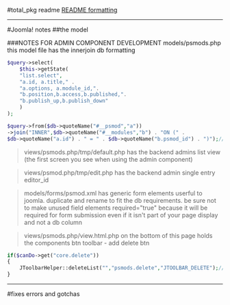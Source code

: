 
#total_pkg readme
[README formatting](https://github.com/adam-p/markdown-here/wiki/Markdown-Cheatsheet)

***
#Joomla! notes
##the model

###NOTES FOR ADMIN COMPONENT DEVELOPMENT
models/psmods.php
this model file has the innerjoin db formatting
```php
$query->select(
    $this->getState(
    "list.select",
    "a.id, a.title," .
    "a.options, a.module_id,".
    "b.position,b.access,b.published,".
    "b.publish_up,b.publish_down"
    )
);

$query->from($db->quoteName("#__psmod","a"))
->join("INNER",$db->quoteName("#__modules","b") . "ON (" .
$db->quoteName("a.id") . " = " . $db->quoteName("b.psmod_id") . ")");//("#__folio")." AS a");
```
>views/psmods.php/tmp/default.php has the backend admins list view (the first screen you see when using the admin component)

>views/psmod.php/tmp/edit.php has the backend admin single entry editor_id

>models/forms/psmod.xml has generic form elements userful to joomla.  duplicate and rename to fit the db
>requirements.  be sure not to make unused field elements required="true" because it will be required for form
>submission even if it isn't part of your page display and not a db column

>views/psmods.php/view.html.php on the bottom of this page holds the components btn toolbar - add delete btn

```php
if($canDo->get("core.delete"))
{
    JToolbarHelper::deleteList("","psmods.delete","JTOOLBAR_DELETE");//this controls what is written on the delete btn
}
```

***
#fixes errors and gotchas


